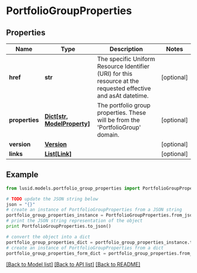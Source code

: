 # PortfolioGroupProperties


## Properties
Name | Type | Description | Notes
------------ | ------------- | ------------- | -------------
**href** | **str** | The specific Uniform Resource Identifier (URI) for this resource at the requested effective and asAt datetime. | [optional] 
**properties** | [**Dict[str, ModelProperty]**](ModelProperty.md) | The portfolio group properties. These will be from the &#39;PortfolioGroup&#39; domain. | [optional] 
**version** | [**Version**](Version.md) |  | [optional] 
**links** | [**List[Link]**](Link.md) |  | [optional] 

## Example

```python
from lusid.models.portfolio_group_properties import PortfolioGroupProperties

# TODO update the JSON string below
json = "{}"
# create an instance of PortfolioGroupProperties from a JSON string
portfolio_group_properties_instance = PortfolioGroupProperties.from_json(json)
# print the JSON string representation of the object
print PortfolioGroupProperties.to_json()

# convert the object into a dict
portfolio_group_properties_dict = portfolio_group_properties_instance.to_dict()
# create an instance of PortfolioGroupProperties from a dict
portfolio_group_properties_form_dict = portfolio_group_properties.from_dict(portfolio_group_properties_dict)
```
[[Back to Model list]](../README.md#documentation-for-models) [[Back to API list]](../README.md#documentation-for-api-endpoints) [[Back to README]](../README.md)


